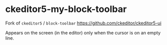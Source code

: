 # ckeditor5-my-block-toolbar

Fork of `ckeditor5` / `block-toolbar` https://github.com/ckeditor/ckeditor5-ui

Appears on the screen (in the editor) only when the cursor is on an empty line.
